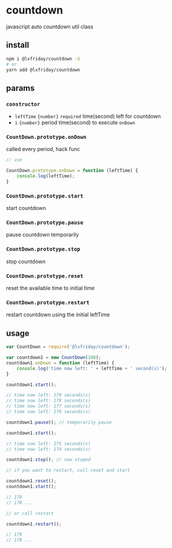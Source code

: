 # countdown

javascript auto countdown util class

## install

```bash
npm i @lxfriday/countdown -S
# or
yarn add @lxfriday/countdown
```

## params

### `constructor`

- `leftTime` `{number}` `required` time(second) left for countdown
- `i` `{number}` period time(second) to execute `onDown`

### `CountDown.prototype.onDown`
called every period, hack func

```js
// use

CountDown.prototype.onDown = function (leftTime) {
    console.log(leftTime);
}

```

### `CountDown.prototype.start`
start countdown

### `CountDown.prototype.pause`
pause countdown temporarily

### `CountDown.prototype.stop`
stop countdown

### `CountDown.prototype.reset`
reset the available time to initial time

### `CountDown.prototype.restart`
restart countdown using the initial leftTime

## usage

```js
var CountDown = require('@lxfriday/countdown');

var countdown1 = new CountDown(180);
countdown1.onDown = function (leftTime) {
    console.log('time now left: ' + leftTime + ' second(s)');
}

countdown1.start();

// time now left: 179 seconds(s)
// time now left: 178 seconds(s)
// time now left: 177 seconds(s)
// time now left: 176 seconds(s)

countdown1.pause(); // temporarily pause

countdown1.start();

// time now left: 175 seconds(s)
// time now left: 174 seconds(s)

countdown1.stop(); // now stoped

// if you want to restart, call reset and start

countdown1.reset();
countdown1.start();

// 179
// 178 ...

// or call restart

countdown1.restart();

// 179
// 178 ...

```
